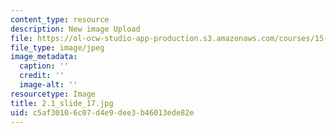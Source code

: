 ```yaml
---
content_type: resource
description: New image Upload
file: https://ol-ocw-studio-app-production.s3.amazonaws.com/courses/15-s21-nuts-and-bolts-of-business-plans-january-iap-2014/c5af30106c07d4e9dee3b46013ede82e_2.1_slide_17.jpg
file_type: image/jpeg
image_metadata:
  caption: ''
  credit: ''
  image-alt: ''
resourcetype: Image
title: 2.1_slide_17.jpg
uid: c5af3010-6c07-d4e9-dee3-b46013ede82e
---
```

